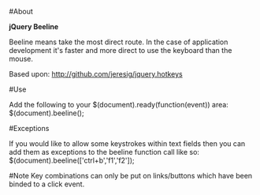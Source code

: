 #About

**jQuery Beeline** 

Beeline means take the most direct route.  In the case of application development it's faster and more direct to use the keyboard than the mouse.

Based upon: http://github.com/jeresig/jquery.hotkeys

#Use

Add the following to your $(document).ready(function(event)) area:
  $(document).beeline();

#Exceptions

If you would like to allow some keystrokes within text fields then you can add them as exceptions to the beeline function call like so:
  $(document).beeline(['ctrl+b','f1','f2']);


#Note
Key combinations can only be put on links/buttons which have been binded to a click event.

